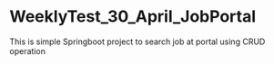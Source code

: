 # WeeklyTest_30_April_JobPortal
This is simple Springboot project to search job at portal using CRUD operation
